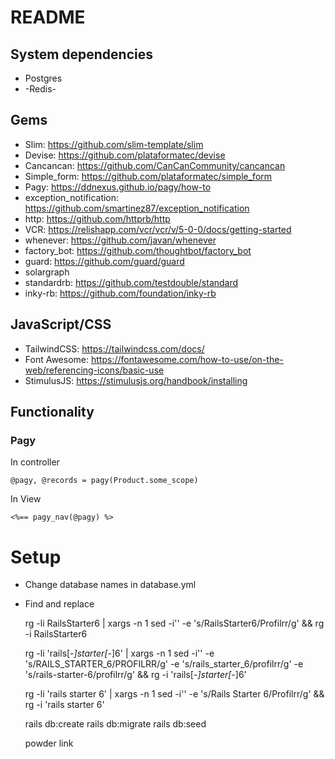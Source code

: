 # README

## System dependencies

* Postgres
* -Redis-

## Gems

* Slim: <https://github.com/slim-template/slim>
* Devise: <https://github.com/plataformatec/devise>
* Cancancan: <https://github.com/CanCanCommunity/cancancan>
* Simple_form: <https://github.com/plataformatec/simple_form>
* Pagy: <https://ddnexus.github.io/pagy/how-to>
* exception_notification: <https://github.com/smartinez87/exception_notification>
* http: <https://github.com/httprb/http>
* VCR: <https://relishapp.com/vcr/vcr/v/5-0-0/docs/getting-started>
* whenever: <https://github.com/javan/whenever>
* factory_bot: <https://github.com/thoughtbot/factory_bot>
* guard: <https://github.com/guard/guard>
* solargraph
* standardrb: <https://github.com/testdouble/standard>
* inky-rb: <https://github.com/foundation/inky-rb>

## JavaScript/CSS

* TailwindCSS: <https://tailwindcss.com/docs/>
* Font Awesome: <https://fontawesome.com/how-to-use/on-the-web/referencing-icons/basic-use>
* StimulusJS: <https://stimulusjs.org/handbook/installing>

## Functionality

### Pagy

In controller

    @pagy, @records = pagy(Product.some_scope)

In View

    <%== pagy_nav(@pagy) %>

# Setup

* Change database names in database.yml
* Find and replace

    rg -li RailsStarter6 | xargs -n 1 sed -i'' -e 's/RailsStarter6/Profilrr/g' && rg -i RailsStarter6

    rg -li 'rails[-_]starter[-_]6' | xargs -n 1 sed -i'' -e 's/RAILS_STARTER_6/PROFILRR/g' -e 's/rails_starter_6/profilrr/g' -e 's/rails-starter-6/profilrr/g' && rg -i 'rails[-_]starter[-_]6'

    rg -li 'rails starter 6' | xargs -n 1 sed -i'' -e 's/Rails Starter 6/Profilrr/g' && rg -i 'rails starter 6'

    rails db:create
    rails db:migrate
    rails db:seed

    powder link
